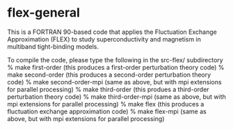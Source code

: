 flex-general
============

This is a FORTRAN 90-based code that applies the Fluctuation Exchange Approximation (FLEX) to study superconductivity and magnetism in multiband tight-binding models.

To compile the code, please type the following in the src-flex/ subdirectory
% make first-order  (this produces a first-order perturbation theory code)
% make second-order (this produces a second-order perturbation theory code)
% make second-order-mpi (same as above, but with mpi extensions for parallel processing)
% make third-order  (this produes a third-order perturbation theory code)
% make third-order-mpi (same as above, but with mpi extensions for parallel processing)
% make flex (this produces a fluctuation exchange approximation code)
% make flex-mpi (same as above, but with mpi extensions for parallel processing)
